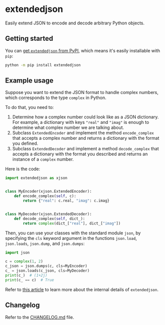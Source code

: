# extendedjson

Easily extend JSON to encode and decode arbitrary Python objects.


## Getting started

You can [get `extendedjson` from PyPI](https://pypi.org/project/extendedjson),
which means it's easily installable with `pip`:

```bash
python -m pip install extendedjson
```


## Example usage

Suppose you want to extend the JSON format to handle complex numbers,
which corresponds to the type `complex` in Python.

To do that, you need to:

 1. Determine how a complex number could look like as a JSON dictionary.
 For example, a dictionary with keys `"real"` and `"imag"` is enough to determine what complex number we are talking about.
 2. Subclass `ExtendedEncoder` and implement the method `encode_complex` that accepts a complex number and returns a dictionary with the format you defined.
 3. Subclass `ExtendedDecoder` and implement a method `decode_complex` that accepts a dictionary with the format you described and returns an instance of a `complex` number.

Here is the code:

```py
import extendedjson as xjson


class MyEncoder(xjson.ExtendedEncoder):
    def encode_complex(self, c):
        return {"real": c.real, "imag": c.imag}


class MyDecoder(xjson.ExtendedDecoder):
    def decode_complex(self, dict_):
        return complex(dict_["real"], dict_["imag"])
```

Then, you can use your classes with the standard module `json`,
by specifying the `cls` keyword argument in the functions `json.load`, `json.loads`, `json.dump`, and `json.dumps`:

```py
import json

c = complex(1, 2)
c_json = json.dumps(c, cls=MyEncoder)
c_ = json.loads(c_json, cls=MyDecoder)
print(c_)  # (1+2j)
print(c_ == c)  # True
```

Refer to [this article](https://mathspp.com/blog/custom-json-encoder-and-decoder) to learn more about the internal details of `extendedjson`.


## Changelog

Refer to the [CHANGELOG.md](CHANGELOG.md) file.
